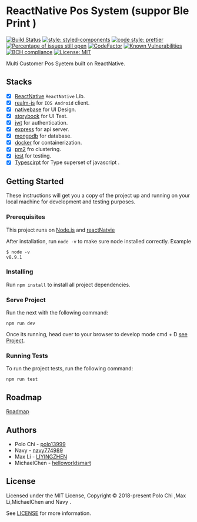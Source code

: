 # ReactNative Pos System (suppor Ble Print )

[![Build Status](https://travis-ci.org/polo13999/nextAnt.svg?branch=master)](https://travis-ci.org/polo13999/nextAnt)
[![style: styled-components](https://img.shields.io/badge/style-%F0%9F%92%85%20styled--components-orange.svg?colorB=daa357&colorA=db748e)](https://github.com/styled-components/styled-components)
[![code style: prettier](https://img.shields.io/badge/code_style-prettier-ff69b4.svg?style=flat-square)](https://github.com/prettier/prettier)
[![Percentage of issues still open](http://isitmaintained.com/badge/open/polo13999/nextAnt.svg)](http://isitmaintained.com/project/polo13999/nextAnt 'Percentage of issues still open')
[![CodeFactor](https://www.codefactor.io/repository/github/polo13999/nextant/badge)](https://www.codefactor.io/repository/github/polo13999/nextant)
[![Known Vulnerabilities](https://snyk.io/test/github/polo13999/nextAnt/badge.svg)](https://snyk.io/test/github/polo13999/nextAnt)
[![BCH compliance](https://bettercodehub.com/edge/badge/polo13999/nextAnt?branch=master)](https://bettercodehub.com/)
[![License: MIT](https://img.shields.io/badge/License-MIT-yellow.svg)](https://opensource.org/licenses/MIT)

Multi Customer Pos Syetem built on ReactNative.

## Stacks

* [x] [ReactNative](https://github.com/facebook/react-native) `ReactNative` Lib.
* [x] [realm-js](https://github.com/realm/realm-js) for `IOS Android` client.
* [x] [nativebase](https://nativebase.io/) for UI Design.
* [x] [storybook](https://github.com/storybooks/storybook) for UI Test.
* [x] [jwt](https://jwt.io/) for authentication.
* [x] [express](http://expressjs.com/) for api server.
* [x] [mongodb](https://www.mongodb.com/) for database.
* [x] [docker](https://www.docker.com/) for containerization.
* [x] [pm2](http://pm2.keymetrics.io/) fro clustering.
* [x] [jest](https://facebook.github.io/jest/) for testing.
* [x] [Typescirpt](https://www.typescriptlang.org/) for Type superset of javascript .

## Getting Started

These instructions will get you a copy of the project up and running on your local machine for development and testing purposes.

### Prerequisites

This project runs on [Node.js](https://nodejs.org/en/) and [reactNatvie](https://facebook.github.io/react-native/)

After installation, run `node -v` to make sure node installed correctly. Example

```
$ node -v
v8.9.1
```

### Installing

Run `npm install` to install all project dependencies.

### Serve Project

Run the next with the following command:

```
npm run dev
```

Once its running, head over to your browser to develop mode cmd + D [see Project](http://localhost:/).

### Running Tests

To run the project tests, run the following command:

```
npm run test
```

## Roadmap

[Roadmap](./Learn.md)

## Authors

* Polo Chi - [polo13999](https://github.com/polo13999)
* Navy - [navy774989](https://github.com/navy774989)
* Max Li - [LIYINGZHEN](https://github.com/LIYINGZHEN)
* MichaelChen - [helloworldsmart](https://github.com/helloworldsmart)

## License

Licensed under the MIT License, Copyright © 2018-present Polo Chi ,Max Li,MichaelChen and Navy .

See [LICENSE](LICENSE.md) for more information.
